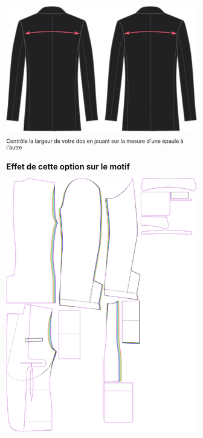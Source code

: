 ![Largeur du dos](acrossbackfactor.svg)

Contrôle la largeur de votre dos en jouant sur la mesure d'une épaule à l'autre


## Effet de cette option sur le motif
![Cette image montre l'effet de cette option en superposant plusieurs variantes qui ont une valeur différente pour cette option](jaeger_acrossbackfactor_sample.svg "Effet de cette option sur le motif")
